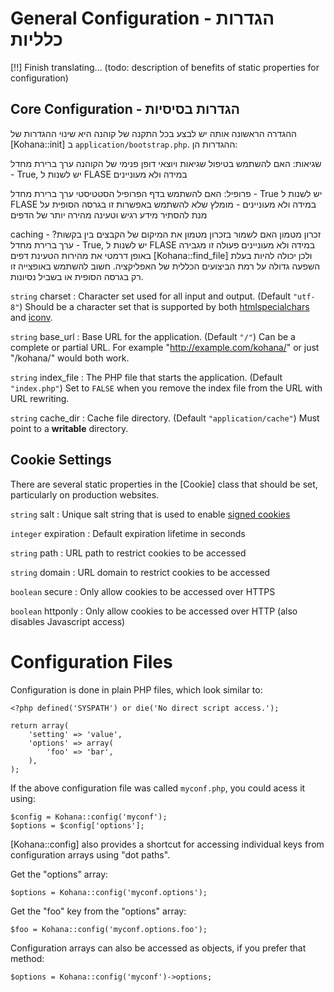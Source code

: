 # General Configuration - הגדרות כלליות

[!!] Finish translating... (todo: description of benefits of static properties for configuration)

## Core Configuration - הגדרות בסיסיות

ההגדרה הראשונה אותה יש לבצע בכל התקנה של קוהנה היא שינוי ההגדרות של [Kohana::init] ב `application/bootstrap.php`.
ההגדרות הן:

שגיאות:
האם להשתמש בטיפול שגיאות ויוצאי דופן פנימי של הקוהנה
ערך ברירת מחדל - True, יש לשנות ל FLASE במידה ולא מעוניינים

פרופיל:
האם להשתמש בדף הפרופיל הסטטיסטי
ערך ברירת מחדל - True
יש לשנות ל FLASE במידה ולא מעוניינים - מומלץ שלא להשתמש באפשרות זו בגרסה הסופית על מנת להסתיר מידע רגיש וטעינה מהירה יותר של הדפים

caching - זכרון מטמון
האם לשמור בזכרון מטמון את המיקום של הקבצים בין בקשות?
ערך ברירת מחדל - True, יש לשנות ל FLASE במידה ולא מעוניינים
פעולה זו מגבירה באופן דרמטי את מהירות הטעינת דפים [Kohana::find_file] ולכן יכולה להיות בעלת השפעה גדולה על רמת הביצועים הכללית של האפליקציה.
חשוב להשתמש באופצייה זו רק בגרסה הסופית או בשביל נסיונות.

`string` charset
:   Character set used for all input and output. (Default `"utf-8"`) Should be a character set that is supported by both [htmlspecialchars](http://php.net/htmlspecialchars) and [iconv](http://php.net/iconv).

`string` base_url
:   Base URL for the application. (Default `"/"`) Can be a complete or partial URL. For example "http://example.com/kohana/" or just "/kohana/" would both work.

`string` index_file
:   The PHP file that starts the application. (Default `"index.php"`) Set to `FALSE` when you remove the index file from the URL with URL rewriting.

`string` cache_dir
:   Cache file directory. (Default `"application/cache"`) Must point to a **writable** directory.

## Cookie Settings

There are several static properties in the [Cookie] class that should be set, particularly on production websites.

`string` salt
:   Unique salt string that is used to enable [signed cookies](security.cookies)

`integer` expiration
:   Default expiration lifetime in seconds

`string` path
:   URL path to restrict cookies to be accessed

`string` domain
:   URL domain to restrict cookies to be accessed

`boolean` secure
:   Only allow cookies to be accessed over HTTPS

`boolean` httponly
:   Only allow cookies to be accessed over HTTP (also disables Javascript access)

# Configuration Files

Configuration is done in plain PHP files, which look similar to:

~~~
<?php defined('SYSPATH') or die('No direct script access.');

return array(
    'setting' => 'value',
    'options' => array(
        'foo' => 'bar',
    ),
);
~~~

If the above configuration file was called `myconf.php`, you could acess it using:

~~~
$config = Kohana::config('myconf');
$options = $config['options'];
~~~

[Kohana::config] also provides a shortcut for accessing individual keys from configuration arrays using "dot paths".

Get the "options" array:

~~~
$options = Kohana::config('myconf.options');
~~~

Get the "foo" key from the "options" array:

~~~
$foo = Kohana::config('myconf.options.foo');
~~~

Configuration arrays can also be accessed as objects, if you prefer that method:

~~~
$options = Kohana::config('myconf')->options;
~~~
